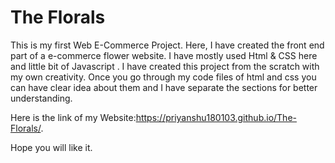 # The Florals

This is my first Web E-Commerce Project. Here, I have created the front end part of a e-commerce flower website. I have mostly used Html & CSS here and little bit of Javascript .
I have created this project from the scratch with my own creativity. Once you go through my code files of html and css you can have clear idea about them and 
I have separate the sections for better understanding.                                                                                                                                                                  
                                                                                                                                                                                
Here is the link of my Website:https://priyanshu180103.github.io/The-Florals/.                                                                                                                     

Hope you will like it.
